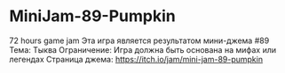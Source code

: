 # MiniJam-89-Pumpkin
 72 hours game jam
 Эта игра является результатом мини-джема #89
 Тема: Тыква
 Ограничение: Игра должна быть основана на мифах или легендах
 Страница джема: https://itch.io/jam/mini-jam-89-pumpkin
